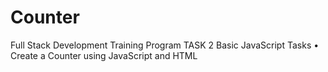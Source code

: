 # Counter
Full Stack Development Training Program TASK 2 Basic JavaScript Tasks • Create a Counter using JavaScript and HTML
